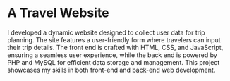 # A Travel Website
I developed a dynamic website designed to collect user data for trip planning. The site features a user-friendly form where travelers can input their trip details. The front end is crafted with HTML, CSS, and JavaScript, ensuring a seamless user experience, while the back end is powered by PHP and MySQL for efficient data storage and management. This project showcases my skills in both front-end and back-end web development.
